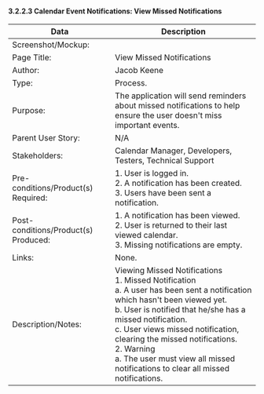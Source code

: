 #### 3.2.2.3 Calendar Event Notifications: View Missed Notifications

| Data | Description |
| --- |--- |
| Screenshot/Mockup: | |
| Page Title: | View Missed Notifications |
| Author: | Jacob Keene |
| Type: | Process. |
| Purpose: | The application will send reminders about missed notifications to help ensure the user doesn't miss important events.|
| Parent User Story:| N/A|
| Stakeholders: | Calendar Manager, Developers, Testers, Technical Support |
| Pre-conditions/Product(s) Required: |1. User is logged in. <br> 2. A notification has been created. <br> 3. Users have been sent a notification.|
| Post-conditions/Product(s) Produced: |  1. A notification has been viewed. <br> 2. User is returned to their last viewed calendar. <br> 3. Missing notifications are empty.|
| Links: | None.|
| Description/Notes:| Viewing Missed Notifications <br> 1. Missed Notification <br> a. A user has been sent a notification which hasn't been viewed yet. <br> b. User is notified that he/she has a missed notification. <br> c. User views missed notification, clearing the missed notifications. <br> 2. Warning <br> a. The user must view all missed notifications to clear all missed notifications. |

